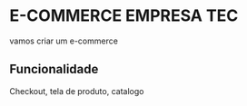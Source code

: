 # E-COMMERCE EMPRESA TEC

vamos criar um e-commerce

## Funcionalidade

Checkout, tela de produto, catalogo